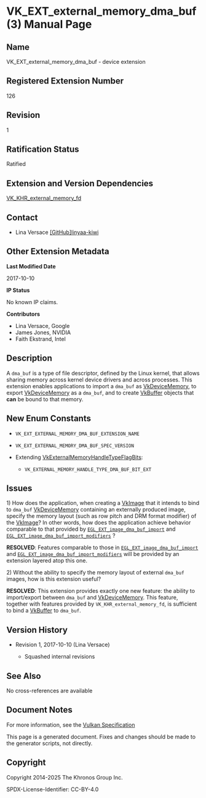 # VK\_EXT\_external\_memory\_dma\_buf(3) Manual Page

## Name

VK\_EXT\_external\_memory\_dma\_buf - device extension



## [](#_registered_extension_number)Registered Extension Number

126

## [](#_revision)Revision

1

## [](#_ratification_status)Ratification Status

Ratified

## [](#_extension_and_version_dependencies)Extension and Version Dependencies

[VK\_KHR\_external\_memory\_fd](https://registry.khronos.org/vulkan/specs/latest/man/html/VK_KHR_external_memory_fd.html)

## [](#_contact)Contact

- Lina Versace [\[GitHub\]linyaa-kiwi](https://github.com/KhronosGroup/Vulkan-Docs/issues/new?body=%5BVK_EXT_external_memory_dma_buf%5D%20%40linyaa-kiwi%0A%2AHere%20describe%20the%20issue%20or%20question%20you%20have%20about%20the%20VK_EXT_external_memory_dma_buf%20extension%2A)

## [](#_other_extension_metadata)Other Extension Metadata

**Last Modified Date**

2017-10-10

**IP Status**

No known IP claims.

**Contributors**

- Lina Versace, Google
- James Jones, NVIDIA
- Faith Ekstrand, Intel

## [](#_description)Description

A `dma_buf` is a type of file descriptor, defined by the Linux kernel, that allows sharing memory across kernel device drivers and across processes. This extension enables applications to import a `dma_buf` as [VkDeviceMemory](https://registry.khronos.org/vulkan/specs/latest/man/html/VkDeviceMemory.html), to export [VkDeviceMemory](https://registry.khronos.org/vulkan/specs/latest/man/html/VkDeviceMemory.html) as a `dma_buf`, and to create [VkBuffer](https://registry.khronos.org/vulkan/specs/latest/man/html/VkBuffer.html) objects that **can** be bound to that memory.

## [](#_new_enum_constants)New Enum Constants

- `VK_EXT_EXTERNAL_MEMORY_DMA_BUF_EXTENSION_NAME`
- `VK_EXT_EXTERNAL_MEMORY_DMA_BUF_SPEC_VERSION`
- Extending [VkExternalMemoryHandleTypeFlagBits](https://registry.khronos.org/vulkan/specs/latest/man/html/VkExternalMemoryHandleTypeFlagBits.html):
  
  - `VK_EXTERNAL_MEMORY_HANDLE_TYPE_DMA_BUF_BIT_EXT`

## [](#_issues)Issues

1\) How does the application, when creating a [VkImage](https://registry.khronos.org/vulkan/specs/latest/man/html/VkImage.html) that it intends to bind to `dma_buf` [VkDeviceMemory](https://registry.khronos.org/vulkan/specs/latest/man/html/VkDeviceMemory.html) containing an externally produced image, specify the memory layout (such as row pitch and DRM format modifier) of the [VkImage](https://registry.khronos.org/vulkan/specs/latest/man/html/VkImage.html)? In other words, how does the application achieve behavior comparable to that provided by [`EGL_EXT_image_dma_buf_import`](https://registry.khronos.org/EGL/extensions/EXT/EGL_EXT_image_dma_buf_import.txt) and [`EGL_EXT_image_dma_buf_import_modifiers`](https://registry.khronos.org/EGL/extensions/EXT/EGL_EXT_image_dma_buf_import_modifiers.txt) ?

**RESOLVED**: Features comparable to those in [`EGL_EXT_image_dma_buf_import`](https://registry.khronos.org/EGL/extensions/EXT/EGL_EXT_image_dma_buf_import.txt) and [`EGL_EXT_image_dma_buf_import_modifiers`](https://registry.khronos.org/EGL/extensions/EXT/EGL_EXT_image_dma_buf_import_modifiers.txt) will be provided by an extension layered atop this one.

2\) Without the ability to specify the memory layout of external `dma_buf` images, how is this extension useful?

**RESOLVED**: This extension provides exactly one new feature: the ability to import/export between `dma_buf` and [VkDeviceMemory](https://registry.khronos.org/vulkan/specs/latest/man/html/VkDeviceMemory.html). This feature, together with features provided by `VK_KHR_external_memory_fd`, is sufficient to bind a [VkBuffer](https://registry.khronos.org/vulkan/specs/latest/man/html/VkBuffer.html) to `dma_buf`.

## [](#_version_history)Version History

- Revision 1, 2017-10-10 (Lina Versace)
  
  - Squashed internal revisions

## [](#_see_also)See Also

No cross-references are available

## [](#_document_notes)Document Notes

For more information, see the [Vulkan Specification](https://registry.khronos.org/vulkan/specs/latest/html/vkspec.html#VK_EXT_external_memory_dma_buf)

This page is a generated document. Fixes and changes should be made to the generator scripts, not directly.

## [](#_copyright)Copyright

Copyright 2014-2025 The Khronos Group Inc.

SPDX-License-Identifier: CC-BY-4.0